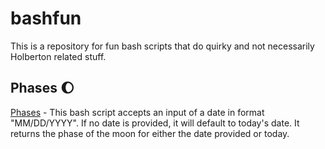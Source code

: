 # bashfun

This is a repository for fun bash scripts that do quirky and not necessarily Holberton related stuff.

## Phases :moon:
[Phases](https://github.com/ihavemadefire/bashfun/blob/master/phases) - This bash script accepts an input of a date in format "MM/DD/YYYY". If no date is provided, it will default to today's date.
It returns the phase of the moon for either the date provided or today.